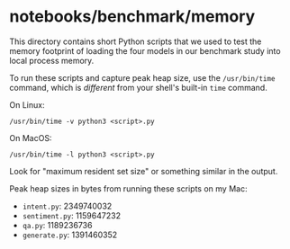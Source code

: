# notebooks/benchmark/memory

This directory contains short Python scripts that we used to test the memory footprint
of loading the four models in our benchmark study into local process memory.

To run these scripts and capture peak heap size, use the `/usr/bin/time` command, 
which is *different* from your shell's built-in `time` command.

On Linux:
```
/usr/bin/time -v python3 <script>.py
```

On MacOS:
```
/usr/bin/time -l python3 <script>.py
```
Look for "maximum resident set size" or something similar in the output.

Peak heap sizes in bytes from running these scripts on my Mac:

* `intent.py`: 2349740032
* `sentiment.py`: 1159647232
* `qa.py`: 1189236736
* `generate.py`: 1391460352